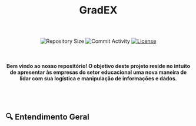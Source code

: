 # <p align="center">GradEX</p>

<br>
<p align="center">
  <img
    src="https://img.shields.io/github/repo-size/GradEX?style=flat"
    alt="Repository Size"
  />
  <img
    src="https://img.shields.io/github/commit-activity/t/GradEX?style=flat&logo=github"
    alt="Commit Activity"
  />
  <a href="LICENSE.md"
    ><img
      src="https://img.shields.io/github/license/coffice-g7/coffice"
      alt="License"
  /></a>
</p>
<br>

<h4 align="center">Bem vindo ao nosso repositório! O objetivo deste projeto reside no intuito de apresentar às empresas do setor educacional uma nova maneira de lidar com sua logística e manipulação de informações e dados.</h4>

<br><br>

## 🔍 Entendimento Geral
